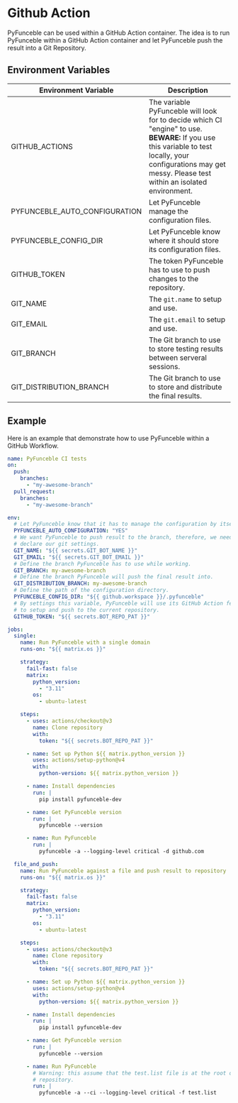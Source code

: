 # Github Action

PyFunceble can be used within a GitHub Action container.
The idea is to run PyFunceble within a GitHub Action container and let PyFunceble push the result into a Git Repository.

## Environment Variables

| Environment Variable          | Description                                                                                                                                                                                                         |
| ----------------------------- |---------------------------------------------------------------------------------------------------------------------------------------------------------------------------------------------------------------------|
| GITHUB_ACTIONS                | The variable PyFunceble will look for to decide which CI "engine" to use.<br />**BEWARE:** If you use this variable to test locally, your configurations may get messy. Please test within an isolated environment. |
| PYFUNCEBLE_AUTO_CONFIGURATION | Let PyFunceble manage the configuration files.                                                                                                                                                                      |
| PYFUNCEBLE_CONFIG_DIR         | Let PyFunceble know where it should store its configuration files.                                                                                                                                                  |
| GITHUB_TOKEN                  | The token PyFunceble has to use to push changes to the repository.                                                                                                                                                  |
| GIT_NAME                      | The `git.name` to setup and use.                                                                                                                                                                                    |
| GIT_EMAIL                     | The `git.email` to setup and use.                                                                                                                                                                                   |
| GIT_BRANCH                    | The Git branch to use to store testing results between serveral sessions.                                                                                                                                           |
| GIT_DISTRIBUTION_BRANCH       | The Git branch to use to store and distribute the final results.                                                                                                                                                    |

## Example

Here is an example that demonstrate how to use PyFunceble within a GitHub Workflow.

```yaml title=".github/workflows/main.yml"
name: PyFunceble CI tests
on:
  push:
    branches:
      - "my-awesome-branch"
  pull_request:
    branches:
      - "my-awesome-branch"

env:
  # Let PyFunceble know that it has to manage the configuration by itself.
  PYFUNCEBLE_AUTO_CONFIGURATION: "YES"
  # We want PyFunceble to push result to the branch, therefore, we need to
  # declare our git settings.
  GIT_NAME: "${{ secrets.GIT_BOT_NAME }}"
  GIT_EMAIL: "${{ secrets.GIT_BOT_EMAIL }}"
  # Define the branch PyFunceble has to use while working.
  GIT_BRANCH: my-awesome-branch
  # Define the branch PyFunceble will push the final result into.
  GIT_DISTRIBUTION_BRANCH: my-awesome-branch
  # Define the path of the configuration directory.
  PYFUNCEBLE_CONFIG_DIR: "${{ github.workspace }}/.pyfunceble"
  # By settings this variable, PyFunceble will use its GitHub Action feature
  # to setup and push to the current repository.
  GITHUB_TOKEN: "${{ secrets.BOT_REPO_PAT }}"

jobs:
  single:
    name: Run PyFunceble with a single domain
    runs-on: "${{ matrix.os }}"

    strategy:
      fail-fast: false
      matrix:
        python_version:
          - "3.11"
        os:
          - ubuntu-latest

    steps:
      - uses: actions/checkout@v3
        name: Clone repository
        with:
          token: "${{ secrets.BOT_REPO_PAT }}"

      - name: Set up Python ${{ matrix.python_version }}
        uses: actions/setup-python@v4
        with:
          python-version: ${{ matrix.python_version }}

      - name: Install dependencies
        run: |
          pip install pyfunceble-dev

      - name: Get PyFunceble version
        run: |
          pyfunceble --version

      - name: Run PyFunceble
        run: |
          pyfunceble -a --logging-level critical -d github.com

  file_and_push:
    name: Run PyFunceble against a file and push result to repository
    runs-on: "${{ matrix.os }}"

    strategy:
      fail-fast: false
      matrix:
        python_version:
          - "3.11"
        os:
          - ubuntu-latest

    steps:
      - uses: actions/checkout@v3
        name: Clone repository
        with:
          token: "${{ secrets.BOT_REPO_PAT }}"

      - name: Set up Python ${{ matrix.python_version }}
        uses: actions/setup-python@v4
        with:
          python-version: ${{ matrix.python_version }}

      - name: Install dependencies
        run: |
          pip install pyfunceble-dev

      - name: Get PyFunceble version
        run: |
          pyfunceble --version

      - name: Run PyFunceble
        # Warning: this assume that the test.list file is at the root of the
        # repository.
        run: |
          pyfunceble -a --ci --logging-level critical -f test.list
```
